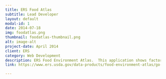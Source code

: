 ```yaml
---
title: ERS Food Atlas
subtitle: Lead Developer
layout: default
modal-id: 1
date: 2014-07-18
img: foodatlas.png
thumbnail: foodatlas-thumbnail.png
alt: image-alt
project-date: April 2014
client: ERS
category: Web Development
description: ERS Food Environment Atlas.  This application shows factors that interact to influence food choice and diet quality across U.S. States and counties.  Originally written in C# (2011), the application has since been converted from C# to Adobe Flex, and finally JavaScript.  It is updated with new data yearly and contains over 200 individual map layers
link: https://www.ers.usda.gov/data-products/food-environment-atlas/go-to-the-atlas/

---
```

